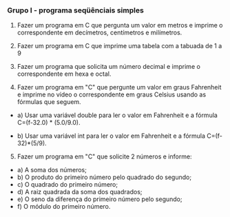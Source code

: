 ### Grupo I - programa seqüênciais simples
  1. Fazer um programa em C que pergunta um valor em metros e imprime o
  correspondente em decímetros, centímetros e milímetros.
  
  2. Fazer um programa em C que imprime uma tabela com a tabuada de 1 a 9
  
  3. Fazer um programa que solicita um número decimal e imprime o
  correspondente em hexa e octal.
  
  4. Fazer um programa em "C" que pergunte um valor em graus Fahrenheit e
  imprime no vídeo o correspondente em graus Celsius usando as fórmulas que
  seguem.

  + a) Usar uma variável double para ler o valor em Fahrenheit e a fórmula
  C=(f-32.0) * (5.0/9.0).
  
  + b) Usar uma variável int para ler o valor em Fahrenheit e a fórmula
  C=(f-32)*(5/9).
  
  5. Fazer um programa em "C" que solicite 2 números e informe:
  + a) A soma dos números;
  + b) O produto do primeiro número pelo quadrado do segundo;
  + c) O quadrado do primeiro número;
  + d) A raiz quadrada da soma dos quadrados;
  + e) O seno da diferença do primeiro número pelo segundo;
  + f) O módulo do primeiro número.